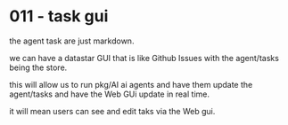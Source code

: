 # 011 - task gui

the agent task are just markdown.

we can have a datastar GUI that is like Github Issues with the agent/tasks being the store.

this will allow us to run pkg/AI ai agents and have them update the agent/tasks and have the Web GUi update in real time. 

it will mean users can see and edit taks via the Web gui.

